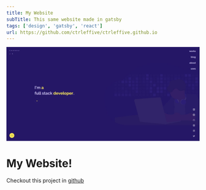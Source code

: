 ```yaml
---
title: My Website
subTitle: This same website made in gatsby
tags: ['design', 'gatsby', 'react']
url: https://github.com/ctrleffive/ctrleffive.github.io
---
```


![Website Home](website-home.jpg)

# My Website!

Checkout this project in [github](https://github.com/ctrleffive/ctrleffive.github.io)
